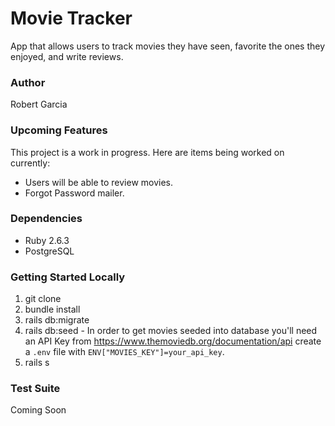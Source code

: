 # Movie Tracker

App that allows users to track movies they have seen, favorite the ones they enjoyed, and write reviews.

### Author

Robert Garcia

### Upcoming Features

This project is a work in progress. Here are items being worked on currently:

* Users will be able to review movies.
* Forgot Password mailer.

### Dependencies

* Ruby 2.6.3
* PostgreSQL

### Getting Started Locally

1. git clone
2. bundle install
3. rails db:migrate
4. rails db:seed - In order to get movies seeded into database you'll need an API Key from https://www.themoviedb.org/documentation/api create a `.env` file with `ENV["MOVIES_KEY"]=your_api_key`.
5. rails s

### Test Suite

Coming Soon
